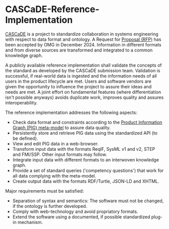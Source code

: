 # CASCaDE-Reference-Implementation

[CASCaDE](https://cascade.gfse.org) is a project to standardize collaboration in systems engineering with respect to data format and ontology.
A Request for [Proposal (RFP)](https://www.omg.org/cgi-bin/doc?mantis/24-12-03.pdf) has been accepted by OMG in December 2024.
Information in different formats and from diverse sources are transformed and integrated to a common knowledge graph.

A publicly available reference implementation shall validate the concepts of the standard as developed by the CASCaDE submission team.
Validation is successful, if real-world data is ingested and the information needs of all users in the product lifecycle are met.
Users and software vendors are given the opportunity to influence the project to assure their ideas and needs are met.
A joint effort on fundamental features (where differentiation isn't possible anyways) avoids duplicate work, 
improves quality and assures interoperability.

The reference implementation addresses the following aspects:
- Check data format and constraints according to the [Product Information Graph (PIG) meta-model](https://cascade.gfse.org/results/Latest%20Metamodel/) 
to assure data quality. 
- Persistently store and retrieve PIG data using the standardized API (to be defined).
- View and edit PIG data in a web-browser.
- Transform input data with the formats ReqIF, SysML v1 and v2, STEP and FMI/SSP. Other input formats may follow.
- Integrate input data with different formats to an interwoven knowledge graph.
- Provide a set of standard queries ('competency questions') that work for all data complying with the meta-model.
- Create output data with the formats RDF/Turtle, JSON-LD and XHTML.

Major requirements must be satisfied:
- Separation of syntax and semantics: The software must not be changed, if the ontology is further developed. 
- Comply with web-technology and avoid propriatory formats.
- Extend the software using a documented, if possible standardized plug-in mechanism.
